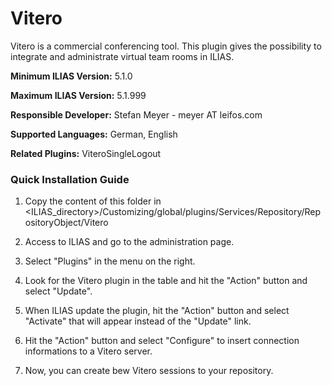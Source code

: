 # Vitero

Vitero  is a commercial conferencing tool. This plugin gives the possibility to
integrate and administrate virtual team rooms in ILIAS.

**Minimum ILIAS Version:**
5.1.0

**Maximum ILIAS Version:**
5.1.999

**Responsible Developer:**
Stefan Meyer - meyer AT leifos.com

**Supported Languages:**
German, English

**Related Plugins:**
ViteroSingleLogout

### Quick Installation Guide
1. Copy the content of this folder in <ILIAS_directory>/Customizing/global/plugins/Services/Repository/RepositoryObject/Vitero

2. Access to ILIAS and go to the administration page.

3. Select "Plugins" in the menu on the right.

5. Look for the Vitero plugin in the table and hit the "Action" button and select "Update".

6. When ILIAS update the plugin, hit the "Action" button and select "Activate" that will appear instead of the "Update" link.

7. Hit the "Action" button and select "Configure" to insert connection informations to a Vitero server.

8. Now, you can create bew Vitero sessions to your repository.